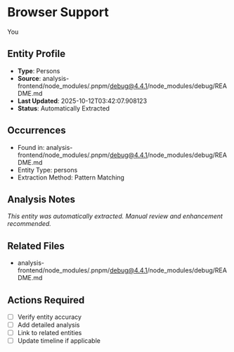 # Browser Support

You

## Entity Profile
- **Type**: Persons
- **Source**: analysis-frontend/node_modules/.pnpm/debug@4.4.1/node_modules/debug/README.md
- **Last Updated**: 2025-10-12T03:42:07.908123
- **Status**: Automatically Extracted

## Occurrences
- Found in: analysis-frontend/node_modules/.pnpm/debug@4.4.1/node_modules/debug/README.md
- Entity Type: persons
- Extraction Method: Pattern Matching

## Analysis Notes
*This entity was automatically extracted. Manual review and enhancement recommended.*

## Related Files
- analysis-frontend/node_modules/.pnpm/debug@4.4.1/node_modules/debug/README.md

## Actions Required
- [ ] Verify entity accuracy
- [ ] Add detailed analysis
- [ ] Link to related entities
- [ ] Update timeline if applicable

